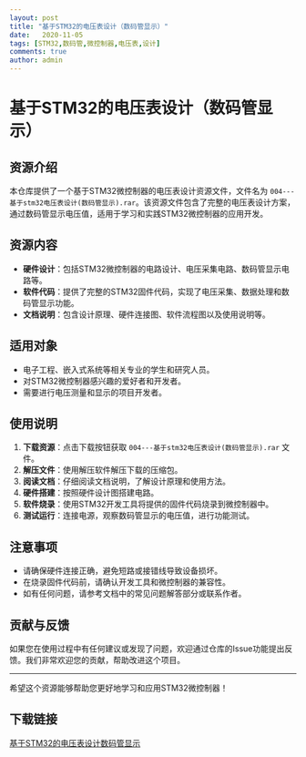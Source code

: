 ```yaml
---
layout: post
title: "基于STM32的电压表设计（数码管显示）"
date:   2020-11-05
tags: [STM32,数码管,微控制器,电压表,设计]
comments: true
author: admin
---
```

# 基于STM32的电压表设计（数码管显示）

## 资源介绍

本仓库提供了一个基于STM32微控制器的电压表设计资源文件，文件名为 `004---基于stm32电压表设计(数码管显示).rar`。该资源文件包含了完整的电压表设计方案，通过数码管显示电压值，适用于学习和实践STM32微控制器的应用开发。

## 资源内容

- **硬件设计**：包括STM32微控制器的电路设计、电压采集电路、数码管显示电路等。
- **软件代码**：提供了完整的STM32固件代码，实现了电压采集、数据处理和数码管显示功能。
- **文档说明**：包含设计原理、硬件连接图、软件流程图以及使用说明等。

## 适用对象

- 电子工程、嵌入式系统等相关专业的学生和研究人员。
- 对STM32微控制器感兴趣的爱好者和开发者。
- 需要进行电压测量和显示的项目开发者。

## 使用说明

1. **下载资源**：点击下载按钮获取 `004---基于stm32电压表设计(数码管显示).rar` 文件。
2. **解压文件**：使用解压软件解压下载的压缩包。
3. **阅读文档**：仔细阅读文档说明，了解设计原理和使用方法。
4. **硬件搭建**：按照硬件设计图搭建电路。
5. **软件烧录**：使用STM32开发工具将提供的固件代码烧录到微控制器中。
6. **测试运行**：连接电源，观察数码管显示的电压值，进行功能测试。

## 注意事项

- 请确保硬件连接正确，避免短路或接错线导致设备损坏。
- 在烧录固件代码前，请确认开发工具和微控制器的兼容性。
- 如有任何问题，请参考文档中的常见问题解答部分或联系作者。

## 贡献与反馈

如果您在使用过程中有任何建议或发现了问题，欢迎通过仓库的Issue功能提出反馈。我们非常欢迎您的贡献，帮助改进这个项目。

---

希望这个资源能够帮助您更好地学习和应用STM32微控制器！

## 下载链接

[基于STM32的电压表设计数码管显示](https://pan.quark.cn/s/d5620f88b45a)